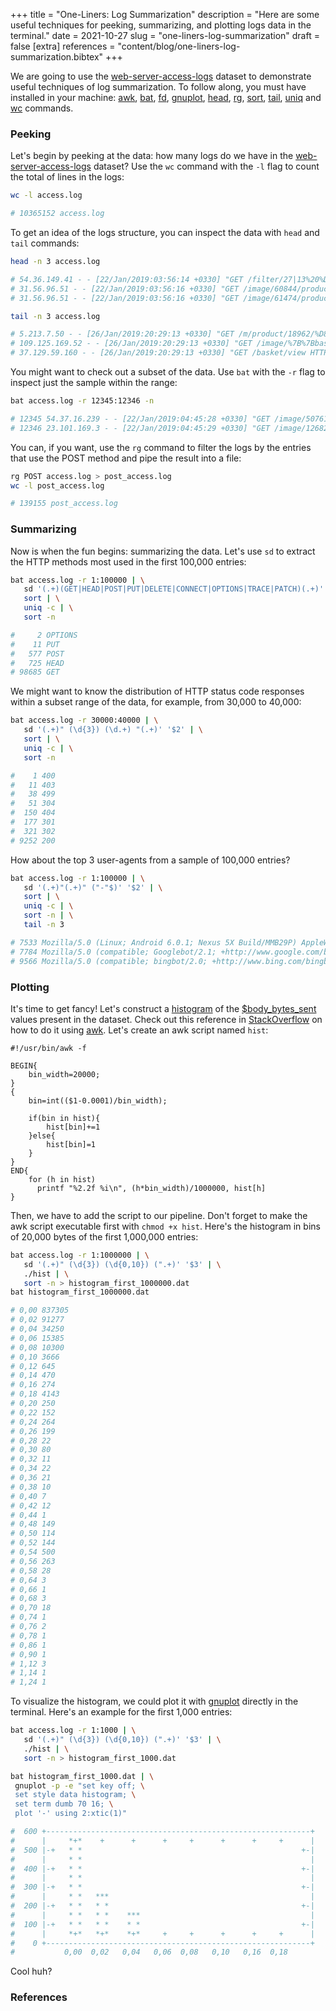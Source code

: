 +++
title = "One-Liners: Log Summarization"
description = "Here are some useful techniques for peeking, summarizing, and plotting logs data in the terminal."
date = 2021-10-27
slug = "one-liners-log-summarization"
draft = false
[extra]
references = "content/blog/one-liners-log-summarization.bibtex"
+++

We are going to use the
[web-server-access-logs](https://www.kaggle.com/eliasdabbas/web-server-access-logs)
dataset to demonstrate useful techniques of log summarization. To follow along,
you must have installed in your machine:
[awk](https://man7.org/linux/man-pages/man1/awk.1p.html),
[bat](https://github.com/sharkdp/bat),
[fd](https://github.com/sharkdp/fd),
[gnuplot](http://www.gnuplot.info/),
[head](https://man7.org/linux/man-pages/man1/head.1.html),
[rg](https://github.com/BurntSushi/ripgrep),
[sort](https://man7.org/linux/man-pages/man1/sort.1.html),
[tail](https://man7.org/linux/man-pages/man1/tail.1.html),
[uniq](https://man7.org/linux/man-pages/man1/uniq.1.html) and
[wc](https://man7.org/linux/man-pages/man1/wc.1.html) commands.

### Peeking

Let's begin by peeking at the data: how many logs do we have in the
[web-server-access-logs](https://www.kaggle.com/eliasdabbas/web-server-access-logs)
dataset? Use the `wc` command with the `-l` flag to count the total of lines in
the logs:

```sh
wc -l access.log

# 10365152 access.log
```

To get an idea of the logs structure, you can inspect the data with `head` and
`tail` commands:

```sh
head -n 3 access.log

# 54.36.149.41 - - [22/Jan/2019:03:56:14 +0330] "GET /filter/27|13%20%D9%85%DA%AF%D8%A7%D9%BE%DB%8C%DA%A9%D8%B3%D9%84,27|%DA%A9%D9%85%D8%AA%D8%B1%20%D8%A7%D8%B2%205%20%D9%85%DA%AF%D8%A7%D9%BE%DB%8C%DA%A9%D8%B3%D9%84,p53 HTTP/1.1" 200 30577 "-" "Mozilla/5.0 (compatible; AhrefsBot/6.1; +http://ahrefs.com/robot/)" "-"
# 31.56.96.51 - - [22/Jan/2019:03:56:16 +0330] "GET /image/60844/productModel/200x200 HTTP/1.1" 200 5667 "https://www.zanbil.ir/m/filter/b113" "Mozilla/5.0 (Linux; Android 6.0; ALE-L21 Build/HuaweiALE-L21) AppleWebKit/537.36 (KHTML, like Gecko) Chrome/66.0.3359.158 Mobile Safari/537.36" "-"
# 31.56.96.51 - - [22/Jan/2019:03:56:16 +0330] "GET /image/61474/productModel/200x200 HTTP/1.1" 200 5379 "https://www.zanbil.ir/m/filter/b113" "Mozilla/5.0 (Linux; Android 6.0; ALE-L21 Build/HuaweiALE-L21) AppleWebKit/537.36 (KHTML, like Gecko) Chrome/66.0.3359.158 Mobile Safari/537.36" "-"

tail -n 3 access.log

# 5.213.7.50 - - [26/Jan/2019:20:29:13 +0330] "GET /m/product/18962/%D8%BA%D8%B0%D8%A7-%D8%B3%D8%A7%D8%B2-%D9%85%D9%88%D9%84%DB%8C%D9%86%DA%A9%D8%B3-%D9%85%D8%AF%D9%84-FP7367RT HTTP/1.1" 200 20959 "https://www.google.com/" "Mozilla/5.0 (iPhone; CPU iPhone OS 10_2_1 like Mac OS X) AppleWebKit/602.4.6 (KHTML, like Gecko) Version/10.0 Mobile/14D27 Safari/602.1" "-"
# 109.125.169.52 - - [26/Jan/2019:20:29:13 +0330] "GET /image/%7B%7BbasketItem.id%7D%7D?type=productModel&wh=50x50 HTTP/1.1" 200 5 "https://www.zanbil.ir/" "Mozilla/5.0 (Windows NT 6.1; rv:64.0) Gecko/20100101 Firefox/64.0" "-"
# 37.129.59.160 - - [26/Jan/2019:20:29:13 +0330] "GET /basket/view HTTP/1.1" 200 17299 "https://www-zanbil-ir.cdn.ampproject.org/v/s/www.zanbil.ir/m/product/32148/%DA%AF%D9%88%D8%B4%DB%8C-%D8%AA%D9%84%D9%81%D9%86-%D8%A8%DB%8C-%D8%B3%DB%8C%D9%85-%D9%BE%D8%A7%D9%86%D8%A7%D8%B3%D9%88%D9%86%DB%8C%DA%A9-%D9%85%D8%AF%D9%84-Panasonic-Cordless-Telephone-KX-TGC412?amp_js_v=0.1&usqp=mq331AQECAEoAQ%3D%3D" "Mozilla/5.0 (Linux; Android 6.0.1; D6633 Build/23.5.A.1.291) AppleWebKit/537.36 (KHTML, like Gecko) Chrome/69.0.3497.100 Mobile Safari/537.36" "-"
```

You might want to check out a subset of the data. Use `bat` with the `-r` flag
to inspect just the sample within the range:

```sh
bat access.log -r 12345:12346 -n

# 12345 54.37.16.239 - - [22/Jan/2019:04:45:28 +0330] "GET /image/50761/productModel/200x200 HTTP/1.1" 200 4740 "https://www.zanbil.ir/m/filter/p24083?page=1" "Mozilla/5.0 (Linux; Android 9; G8142 Build/47.2.A.4.41) AppleWebKit/537.36 (KHTML, like Gecko) Chrome/69.0.3497.100 Mobile Safari/537.36" "-"
# 12346 23.101.169.3 - - [22/Jan/2019:04:45:29 +0330] "GET /image/12682/productTypeMenu HTTP/1.1" 200 11 "https://www.zanbil.ir/browse/air-conditioner-split/%DA%A9%D9%88%D9%84%D8%B1-%DA%AF%D8%A7%D8%B2%DB%8C" "Mozilla/5.0 (compatible; MSIE 9.0; Windows NT 6.0; Trident/5.0;  Trident/5.0)" "-"
```

You can, if you want, use the `rg` command to filter the logs by the entries
that use the POST method and pipe the result into a file:

```sh
rg POST access.log > post_access.log
wc -l post_access.log

# 139155 post_access.log
```

### Summarizing

Now is when the fun begins: summarizing the data. Let's use `sd` to extract the
HTTP methods most used in the first 100,000 entries:

```sh
bat access.log -r 1:100000 | \
   sd '(.+)(GET|HEAD|POST|PUT|DELETE|CONNECT|OPTIONS|TRACE|PATCH)(.+)' '$2' | \
   sort | \
   uniq -c | \
   sort -n

#     2 OPTIONS
#    11 PUT
#   577 POST
#   725 HEAD
# 98685 GET
```

We might want to know the distribution of HTTP status code responses within a
subset range of the data, for example, from 30,000 to 40,000:

```sh
bat access.log -r 30000:40000 | \
   sd '(.+)" (\d{3}) (\d.+) "(.+)' '$2' | \
   sort | \
   uniq -c | \
   sort -n

#    1 400
#   11 403
#   38 499
#   51 304
#  150 404
#  177 301
#  321 302
# 9252 200
```

How about the top 3 user-agents from a sample of 100,000 entries?

```sh
bat access.log -r 1:100000 | \
   sd '(.+)"(.+)" ("-"$)' '$2' | \
   sort | \
   uniq -c | \
   sort -n | \
   tail -n 3

# 7533 Mozilla/5.0 (Linux; Android 6.0.1; Nexus 5X Build/MMB29P) AppleWebKit/537.36 (KHTML, like Gecko) Chrome/41.0.2272.96 Mobile Safari/537.36 (compatible; Googlebot/2.1; +http://www.google.com/bot.html)
# 7784 Mozilla/5.0 (compatible; Googlebot/2.1; +http://www.google.com/bot.html)
# 9566 Mozilla/5.0 (compatible; bingbot/2.0; +http://www.bing.com/bingbot.htm)
```

### Plotting

It's time to get fancy! Let's construct a
[histogram](https://www.mathsisfun.com/data/histograms.html) of the
[$body_bytes_sent](https://docs.nginx.com/nginx/admin-guide/monitoring/logging/#setting-up-the-access-log)
values present in the dataset. Check out this reference in
[StackOverflow](https://stackoverflow.com/questions/39614454/creating-histograms-in-bash)
on how to do it using [awk](https://man7.org/linux/man-pages/man1/awk.1p.html).
Let's create an awk script named `hist`:

```awk,linenos
#!/usr/bin/awk -f

BEGIN{
    bin_width=20000;
}
{
    bin=int(($1-0.0001)/bin_width);

    if(bin in hist){
        hist[bin]+=1
    }else{
        hist[bin]=1
    }
}
END{
    for (h in hist)
      printf "%2.2f %i\n", (h*bin_width)/1000000, hist[h]
}
```

Then, we have to add the script to our pipeline. Don't forget to make the awk
script executable first with `chmod +x hist`. Here's the histogram in bins of
20,000 bytes of the first 1,000,000 entries:

```sh
bat access.log -r 1:1000000 | \
   sd '(.+)" (\d{3}) (\d{0,10}) (".+)' '$3' | \
   ./hist | \
   sort -n > histogram_first_1000000.dat
bat histogram_first_1000000.dat

# 0,00 837305
# 0,02 91277
# 0,04 34250
# 0,06 15385
# 0,08 10300
# 0,10 3666
# 0,12 645
# 0,14 470
# 0,16 274
# 0,18 4143
# 0,20 250
# 0,22 152
# 0,24 264
# 0,26 199
# 0,28 22
# 0,30 80
# 0,32 11
# 0,34 22
# 0,36 21
# 0,38 10
# 0,40 7
# 0,42 12
# 0,44 1
# 0,48 149
# 0,50 114
# 0,52 144
# 0,54 500
# 0,56 263
# 0,58 28
# 0,64 3
# 0,66 1
# 0,68 3
# 0,70 18
# 0,74 1
# 0,76 2
# 0,78 1
# 0,86 1
# 0,90 1
# 1,12 3
# 1,14 1
# 1,24 1
```

To visualize the histogram, we could plot it with
[gnuplot](http://www.gnuplot.info/) directly in the terminal. Here's an example
for the first 1,000 entries:

```sh
bat access.log -r 1:1000 | \
   sd '(.+)" (\d{3}) (\d{0,10}) (".+)' '$3' | \
   ./hist | \
   sort -n > histogram_first_1000.dat

bat histogram_first_1000.dat | \
 gnuplot -p -e "set key off; \
 set style data histogram; \
 set term dumb 70 16; \
 plot '-' using 2:xtic(1)"

#  600 +-----------------------------------------------------------+
#      |     *+*    +      +      +     +      +      +     +      |
#  500 |-+   * *                                                 +-|
#      |     * *                                                   |
#  400 |-+   * *                                                 +-|
#      |     * *                                                   |
#  300 |-+   * *                                                 +-|
#      |     * *   ***                                             |
#  200 |-+   * *   * *                                           +-|
#      |     * *   * *    ***                                      |
#  100 |-+   * *   * *    * *                                    +-|
#      |     *+*   *+*    *+*     +     +      +      +     +      |
#    0 +-----------------------------------------------------------+
#           0,00  0,02   0,04   0,06  0,08   0,10   0,16  0,18
```

Cool huh?

### References
